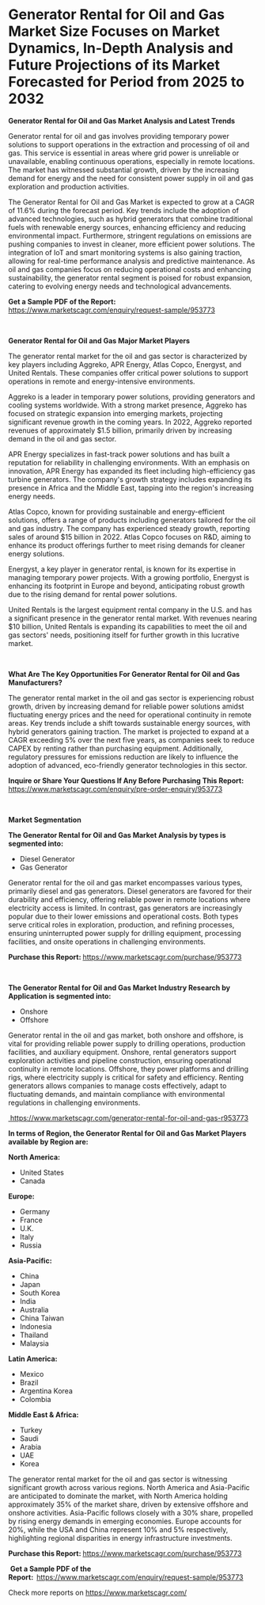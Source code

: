 <p><h1>Generator Rental for Oil and Gas Market Size Focuses on Market Dynamics, In-Depth Analysis and Future Projections of its Market Forecasted for Period from 2025 to 2032</h1></p><p><strong>Generator Rental for Oil and Gas Market Analysis and Latest Trends</strong></p>
<p><p>Generator rental for oil and gas involves providing temporary power solutions to support operations in the extraction and processing of oil and gas. This service is essential in areas where grid power is unreliable or unavailable, enabling continuous operations, especially in remote locations. The market has witnessed substantial growth, driven by the increasing demand for energy and the need for consistent power supply in oil and gas exploration and production activities.</p><p>The Generator Rental for Oil and Gas Market is expected to grow at a CAGR of 11.6% during the forecast period. Key trends include the adoption of advanced technologies, such as hybrid generators that combine traditional fuels with renewable energy sources, enhancing efficiency and reducing environmental impact. Furthermore, stringent regulations on emissions are pushing companies to invest in cleaner, more efficient power solutions. The integration of IoT and smart monitoring systems is also gaining traction, allowing for real-time performance analysis and predictive maintenance. As oil and gas companies focus on reducing operational costs and enhancing sustainability, the generator rental segment is poised for robust expansion, catering to evolving energy needs and technological advancements.</p></p>
<p><strong>Get a Sample PDF of the Report:&nbsp;</strong> <a href="https://www.marketscagr.com/enquiry/request-sample/953773?utm_campaign=2136&utm_medium=2&utm_source=Github&utm_content=ia&utm_term=07032025&utm_id=generator-rental-for-oil-and-gas">https://www.marketscagr.com/enquiry/request-sample/953773</a></p>
<p>&nbsp;</p>
<p><strong>Generator Rental for Oil and Gas Major Market Players</strong></p>
<p><p>The generator rental market for the oil and gas sector is characterized by key players including Aggreko, APR Energy, Atlas Copco, Energyst, and United Rentals. These companies offer critical power solutions to support operations in remote and energy-intensive environments.</p><p>Aggreko is a leader in temporary power solutions, providing generators and cooling systems worldwide. With a strong market presence, Aggreko has focused on strategic expansion into emerging markets, projecting significant revenue growth in the coming years. In 2022, Aggreko reported revenues of approximately $1.5 billion, primarily driven by increasing demand in the oil and gas sector.</p><p>APR Energy specializes in fast-track power solutions and has built a reputation for reliability in challenging environments. With an emphasis on innovation, APR Energy has expanded its fleet including high-efficiency gas turbine generators. The company's growth strategy includes expanding its presence in Africa and the Middle East, tapping into the region's increasing energy needs.</p><p>Atlas Copco, known for providing sustainable and energy-efficient solutions, offers a range of products including generators tailored for the oil and gas industry. The company has experienced steady growth, reporting sales of around $15 billion in 2022. Atlas Copco focuses on R&D, aiming to enhance its product offerings further to meet rising demands for cleaner energy solutions.</p><p>Energyst, a key player in generator rental, is known for its expertise in managing temporary power projects. With a growing portfolio, Energyst is enhancing its footprint in Europe and beyond, anticipating robust growth due to the rising demand for rental power solutions.</p><p>United Rentals is the largest equipment rental company in the U.S. and has a significant presence in the generator rental market. With revenues nearing $10 billion, United Rentals is expanding its capabilities to meet the oil and gas sectors' needs, positioning itself for further growth in this lucrative market.</p></p>
<p>&nbsp;</p>
<p><strong>What Are The Key Opportunities For Generator Rental for Oil and Gas Manufacturers?</strong></p>
<p><p>The generator rental market in the oil and gas sector is experiencing robust growth, driven by increasing demand for reliable power solutions amidst fluctuating energy prices and the need for operational continuity in remote areas. Key trends include a shift towards sustainable energy sources, with hybrid generators gaining traction. The market is projected to expand at a CAGR exceeding 5% over the next five years, as companies seek to reduce CAPEX by renting rather than purchasing equipment. Additionally, regulatory pressures for emissions reduction are likely to influence the adoption of advanced, eco-friendly generator technologies in this sector.</p></p>
<p><strong>Inquire or Share Your Questions If Any Before Purchasing This Report:</strong> <a href="https://www.marketscagr.com/enquiry/pre-order-enquiry/953773?utm_campaign=2136&utm_medium=2&utm_source=Github&utm_content=ia&utm_term=07032025&utm_id=generator-rental-for-oil-and-gas">https://www.marketscagr.com/enquiry/pre-order-enquiry/953773</a></p>
<p>&nbsp;</p>
<p><strong>Market Segmentation</strong></p>
<p><strong>The Generator Rental for Oil and Gas Market Analysis by types is segmented into:</strong></p>
<p><ul><li>Diesel Generator</li><li>Gas Generator</li></ul></p>
<p><p>Generator rental for the oil and gas market encompasses various types, primarily diesel and gas generators. Diesel generators are favored for their durability and efficiency, offering reliable power in remote locations where electricity access is limited. In contrast, gas generators are increasingly popular due to their lower emissions and operational costs. Both types serve critical roles in exploration, production, and refining processes, ensuring uninterrupted power supply for drilling equipment, processing facilities, and onsite operations in challenging environments.</p></p>
<p><strong>Purchase this Report:&nbsp;</strong><a href="https://www.marketscagr.com/purchase/953773?utm_campaign=2136&utm_medium=2&utm_source=Github&utm_content=ia&utm_term=07032025&utm_id=generator-rental-for-oil-and-gas">https://www.marketscagr.com/purchase/953773</a></p>
<p>&nbsp;</p>
<p><strong>The Generator Rental for Oil and Gas Market Industry Research by Application is segmented into:</strong></p>
<p><ul><li>Onshore</li><li>Offshore</li></ul></p>
<p><p>Generator rental in the oil and gas market, both onshore and offshore, is vital for providing reliable power supply to drilling operations, production facilities, and auxiliary equipment. Onshore, rental generators support exploration activities and pipeline construction, ensuring operational continuity in remote locations. Offshore, they power platforms and drilling rigs, where electricity supply is critical for safety and efficiency. Renting generators allows companies to manage costs effectively, adapt to fluctuating demands, and maintain compliance with environmental regulations in challenging environments.</p></p>
<p><a href="https://www.marketscagr.com/generator-rental-for-oil-and-gas-r953773?utm_campaign=2136&utm_medium=2&utm_source=Github&utm_content=ia&utm_term=07032025&utm_id=generator-rental-for-oil-and-gas">&nbsp;https://www.marketscagr.com/generator-rental-for-oil-and-gas-r953773</a></p>
<p><strong>In terms of Region, the Generator Rental for Oil and Gas Market Players available by Region are:</strong></p>
<p>
    <p> <strong> North America: </strong>
        <ul>
            <li>United States</li>
            <li>Canada</li>
        </ul>
        </p> 
    <p> <strong> Europe: </strong>
        <ul>
            <li>Germany</li>
            <li>France</li>
            <li>U.K.</li>
            <li>Italy</li>
            <li>Russia</li>
        </ul>
        </p> 
    <p> <strong> Asia-Pacific: </strong>
        <ul>
            <li>China</li>
            <li>Japan</li>
            <li>South Korea</li>
            <li>India</li>
            <li>Australia</li>
            <li>China Taiwan</li>
            <li>Indonesia</li>
            <li>Thailand</li>
            <li>Malaysia</li>
        </ul>
        </p> 
    <p> <strong> Latin America: </strong>
        <ul>
            <li>Mexico</li>
            <li>Brazil</li>
            <li>Argentina Korea</li>
            <li>Colombia</li>
        </ul>
        </p> 
    <p> <strong> Middle East & Africa: </strong>
        <ul>
            <li>Turkey</li>
            <li>Saudi</li>
            <li>Arabia</li>
            <li>UAE</li>
            <li>Korea</li>
        </ul>
    </p>
    </p>
<p><p>The generator rental market for the oil and gas sector is witnessing significant growth across various regions. North America and Asia-Pacific are anticipated to dominate the market, with North America holding approximately 35% of the market share, driven by extensive offshore and onshore activities. Asia-Pacific follows closely with a 30% share, propelled by rising energy demands in emerging economies. Europe accounts for 20%, while the USA and China represent 10% and 5% respectively, highlighting regional disparities in energy infrastructure investments.</p></p>
<p><strong>Purchase this Report: </strong><a href="https://www.marketscagr.com/purchase/953773?utm_campaign=2136&utm_medium=2&utm_source=Github&utm_content=ia&utm_term=07032025&utm_id=generator-rental-for-oil-and-gas">https://www.marketscagr.com/purchase/953773</a></p>
<p>&nbsp;<strong>Get a Sample PDF of the Report:&nbsp;&nbsp;</strong><a href="https://www.marketscagr.com/enquiry/request-sample/953773?utm_campaign=2136&utm_medium=2&utm_source=Github&utm_content=ia&utm_term=07032025&utm_id=generator-rental-for-oil-and-gas">https://www.marketscagr.com/enquiry/request-sample/953773</a></p>
<p><strong></strong></p>
<p>Check more reports on <a href="https://www.marketscagr.com/?utm_campaign=2136&utm_medium=2&utm_source=Github&utm_content=ia&utm_term=07032025&utm_id=generator-rental-for-oil-and-gas">https://www.marketscagr.com/</a></p>